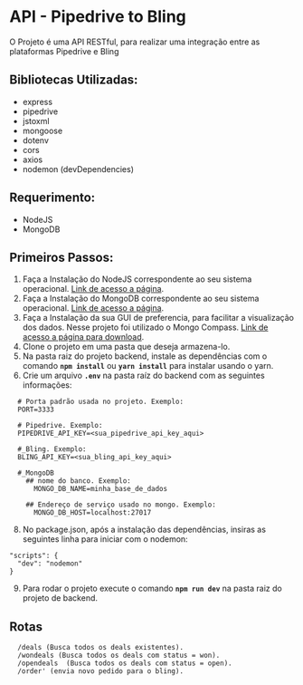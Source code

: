 # API - Pipedrive to Bling

O Projeto é uma API RESTful, para realizar uma integração entre as plataformas Pipedrive e Bling

## Bibliotecas Utilizadas:
  - express
  - pipedrive
  - jstoxml
  - mongoose
  - dotenv
  - cors
  - axios
  - nodemon (devDependencies)

## Requerimento:
- NodeJS
- MongoDB

## Primeiros Passos:
1. Faça a Instalação do NodeJS correspondente ao seu sistema operacional. [Link de acesso a página](https://nodejs.org/en/).
2. Faça a Instalação do MongoDB correspondente ao seu sistema operacional. [Link de acesso a página](https://docs.mongodb.com/guides/server/install/).
3. Faça a Instalação da sua GUI de preferencia, para facilitar a visualização dos dados. Nesse projeto foi utilizado o Mongo Compass. [Link de acesso a página para download](https://docs.mongodb.com/guides/server/install/).
4. Clone o projeto em uma pasta que deseja armazena-lo.
5. Na pasta raiz do projeto backend, instale as dependências com o comando <b>`npm install`</b> ou <b>`yarn install`</b> para instalar usando o yarn.
7. Crie um arquivo <b>`.env`</b> na pasta raíz do backend com as seguintes informações:
  ```
    # Porta padrão usada no projeto. Exemplo:  
    PORT=3333

    # Pipedrive. Exemplo: 
    PIPEDRIVE_API_KEY=<sua_pipedrive_api_key_aqui>

    #_Bling. Exemplo: 
    BLING_API_KEY=<sua_bling_api_key_aqui>

    #_MongoDB
      ## nome do banco. Exemplo:  
        MONGO_DB_NAME=minha_base_de_dados

      ## Endereço de serviço usado no mongo. Exemplo:
        MONGO_DB_HOST=localhost:27017
  ```
  
8. No package.json, após a instalação das dependências, insiras as seguintes linha para iniciar com o nodemon:
  ```
  "scripts": {
    "dev": "nodemon"
  }
  ```
9. Para rodar o projeto execute o comando <b>`npm run dev`</b> na pasta raiz do projeto de backend.
  
## Rotas
  ```
    /deals (Busca todos os deals existentes).
    /wondeals (Busca todos os deals com status = won).
    /opendeals  (Busca todos os deals com status = open).
    /order' (envia novo pedido para o bling).    
  ```